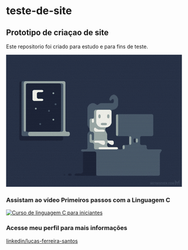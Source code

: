 # teste-de-site
## Prototipo de criaçao de site

Este repositorio foi criado para estudo e para fins de teste.

![Programming all Night!](https://github.com/lublackbr0103/teste-de-site/blob/master/e426702edf874b181aced1e2fa5c6cde.gif)

### Assistam ao vídeo Primeiros passos com a Linguagem C
[![Curso de linguagem C para iniciantes](http://img.youtube.com/vi/COgylca8qYw/0.jpg)](http://www.youtube.com/watch?v=COgylca8qYw "Linguagem C")
### Acesse meu perfil para mais informações
[linkedin/lucas-ferreira-santos](https://www.linkedin.com/in/lucas-ferreira-santos/)
